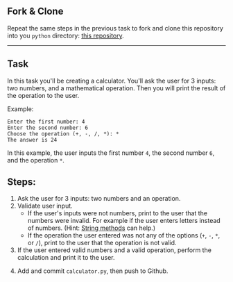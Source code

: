 ## Fork & Clone

Repeat the same steps in the previous task to fork and clone this repository into you `python` directory: [this repository](https://github.com/JoinCODED/calculator).

---

## Task 

In this task you'll be creating a calculator. You'll ask the user for 3 inputs: two numbers, and a mathematical operation. Then you will print the result of the operation to the user.

Example:

```
Enter the first number: 4
Enter the second number: 6
Choose the operation (+, -, /, *): *
The answer is 24
```

In this example, the user inputs the first number `4`, the second number `6`, and the operation `*`.

## Steps:
1. Ask the user for 3 inputs:  two numbers and an operation.
2. Validate user input.
	- If the user's inputs were not numbers, print to the user that the numbers were invalid. For example if the user enters letters instead of numbers. (Hint: [String methods](https://www.w3schools.com/python/python_ref_string.asp) can help.)
	- If the operation the user entered was not any of the options (`+`, `-`, `*`, or `/`), print to the user that the operation is not valid.
3. If the user entered valid numbers and a valid operation, perform the calculation and print it to the user.
<!-- since the task includes a test file, it would be cool if we add another step that tells the student to test the task before pushing it  -->
4. Add and commit `calculator.py`, then push to Github.
   
